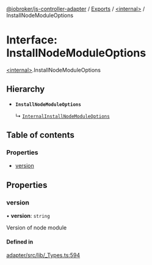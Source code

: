 [@iobroker/js-controller-adapter](../README.md) / [Exports](../modules.md) / [\<internal\>](../modules/internal_.md) / InstallNodeModuleOptions

# Interface: InstallNodeModuleOptions

[\<internal\>](../modules/internal_.md).InstallNodeModuleOptions

## Hierarchy

- **`InstallNodeModuleOptions`**

  ↳ [`InternalInstallNodeModuleOptions`](internal_.InternalInstallNodeModuleOptions.md)

## Table of contents

### Properties

- [version](internal_.InstallNodeModuleOptions.md#version)

## Properties

### version

• **version**: `string`

Version of node module

#### Defined in

[adapter/src/lib/_Types.ts:594](https://github.com/ioBroker/ioBroker.js-controller/blob/d9be20474467bb22d1650fad002de9f7a6d253bf/packages/adapter/src/lib/_Types.ts#L594)
